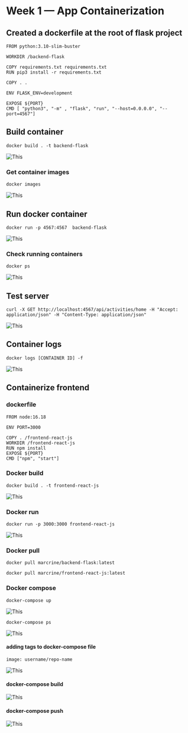 # Week 1 — App Containerization

## Created a dockerfile at the root of flask project

```
FROM python:3.10-slim-buster

WORKDIR /backend-flask

COPY requirements.txt requirements.txt
RUN pip3 install -r requirements.txt

COPY . .

ENV FLASK_ENV=development

EXPOSE ${PORT}
CMD [ "python3", "-m" , "flask", "run", "--host=0.0.0.0", "--port=4567"]
```

## Build container

```
docker build . -t backend-flask
```

![This](/screenshots/dockerbuild.png)

### Get container images

```
docker images
```

![This](/screenshots/dockerimages.png)

## Run docker container

```
docker run -p 4567:4567  backend-flask
```

![This](/screenshots/dockerrun.png)

### Check running containers

```
docker ps
```

![This](/screenshots/dockerps.png)

## Test server

```
curl -X GET http://localhost:4567/api/activities/home -H "Accept: application/json" -H "Content-Type: application/json"
```

![This](/screenshots/testserver.png)

## Container logs

```
docker logs [CONTAINER ID] -f
```

![This](/screenshots/dockerlogs.png)

## Containerize frontend

### dockerfile

```
FROM node:16.18

ENV PORT=3000

COPY . /frontend-react-js
WORKDIR /frontend-react-js
RUN npm install
EXPOSE ${PORT}
CMD ["npm", "start"]
```

### Docker build

```
docker build . -t frontend-react-js
```

![This](/screenshots/dockerbuildF.png)

### Docker run

```
docker run -p 3000:3000 frontend-react-js
```

![This](/screenshots/dockerrunF.png)

### Docker pull

```
docker pull marcrine/backend-flask:latest
```

```
docker pull marcrine/frontend-react-js:latest
```

### Docker compose

```
docker-compose up
```

![This](/screenshots/dockercomposeup.png)

```
docker-compose ps
```

![This](/screenshots/dockercomposeps.png)

#### adding tags to docker-compose file

```
image: username/repo-name
```

![This](/screenshots/addtags.png)

#### docker-compose build

![This](/screenshots/dockercomposebuild.png)

#### docker-compose push

![This](/screenshots/dockerpush.png)
